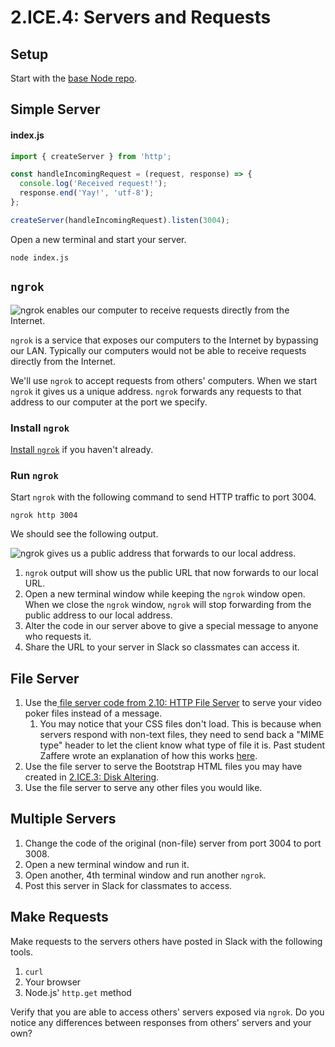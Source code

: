 # 2.ICE.4: Servers and Requests

## Setup

Start with the [base Node repo](https://github.com/rocketacademy/base-node-bootcamp).

## Simple Server

#### index.js

```javascript
import { createServer } from 'http';

const handleIncomingRequest = (request, response) => {
  console.log('Received request!');
  response.end('Yay!', 'utf-8');
};

createServer(handleIncomingRequest).listen(3004);
```

Open a new terminal and start your server.

```
node index.js
```

## `ngrok`

![ngrok enables our computer to receive requests directly from the Internet.](../../../old\_bootcamp\_docs/.gitbook/assets/ngrok.jpg)

`ngrok` is a service that exposes our computers to the Internet by bypassing our LAN. Typically our computers would not be able to receive requests directly from the Internet.

We'll use `ngrok` to accept requests from others' computers. When we start `ngrok` it gives us a unique address. `ngrok` forwards any requests to that address to our computer at the port we specify.

### Install `ngrok`

[Install `ngrok`](../../../Module1/day15/2.0-module-2-overview.md#ngrok) if you haven't already.

### Run `ngrok`

Start `ngrok` with the following command to send HTTP traffic to port 3004.

```
ngrok http 3004
```

We should see the following output.

![ngrok gives us a public address that forwards to our local address.](../../../old\_bootcamp\_docs/.gitbook/assets/screen-shot-2020-11-03-at-9.45.05-pm.png)

1. `ngrok` output will show us the public URL that now forwards to our local URL.
2. Open a new terminal window while keeping the `ngrok` window open. When we close the `ngrok` window, `ngrok` will stop forwarding from the public address to our local address.
3. Alter the code in our server above to give a special message to anyone who requests it.
4. Share the URL to your server in Slack so classmates can access it.

## File Server

1. Use the[ ](../../../Module1/day15/2.10-http-file-server.md)[file server code from 2.10: HTTP File Server](../../../Module1/day15/2.10-http-file-server.md#index-js) to serve your video poker files instead of a message.
   1. You may notice that your CSS files don't load. This is because when servers respond with non-text files, they need to send back a "MIME type" header to let the client know what type of file it is. Past student Zaffere wrote an explanation of how this works [here](https://pastebin.com/vCRjijqf).
2. Use the file server to serve the Bootstrap HTML files you may have created in [2.ICE.3: Disk Altering](../../../Module1/day15/inclass/2.ice.3-disk-altering.md#comfortable).
3. Use the file server to serve any other files you would like.

## Multiple Servers

1. Change the code of the original (non-file) server from port 3004 to port 3008.
2. Open a new terminal window and run it.
3. Open another, 4th terminal window and run another `ngrok`.
4. Post this server in Slack for classmates to access.

## Make Requests

Make requests to the servers others have posted in Slack with the following tools.

1. `curl`
2. Your browser
3. Node.js' `http.get` method

Verify that you are able to access others' servers exposed via `ngrok`. Do you notice any differences between responses from others' servers and your own?
